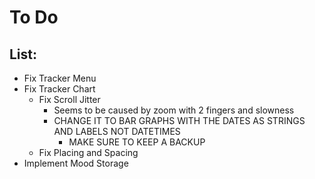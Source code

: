 # To Do

## List:
 - Fix Tracker Menu
 - Fix Tracker Chart 
    - Fix Scroll Jitter
       - Seems to be caused by zoom with 2 fingers and slowness
       - CHANGE IT TO BAR GRAPHS WITH THE DATES AS STRINGS AND LABELS NOT DATETIMES
          - MAKE SURE TO KEEP A BACKUP
    - Fix Placing and Spacing
 - Implement Mood Storage
    
